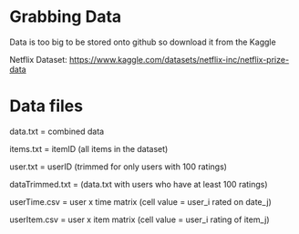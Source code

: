 # Grabbing Data

Data is too big to be stored onto github so download it from the Kaggle


Netflix Dataset: https://www.kaggle.com/datasets/netflix-inc/netflix-prize-data


# Data files

data.txt = combined data

items.txt = itemID (all items in the dataset)

user.txt = userID (trimmed for only users with 100 ratings)

dataTrimmed.txt = (data.txt with users who have at least 100 ratings)

userTime.csv = user x time matrix (cell value = user_i rated on date_j)

userItem.csv = user x item matrix (cell value = user_i rating of item_j)
